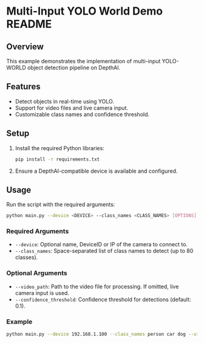 # Multi-Input YOLO World Demo README

## Overview
This example demonstrates the implementation of multi-input YOLO-WORLD object detection pipeline on DepthAI. 

## Features
- Detect objects in real-time using YOLO.
- Support for video files and live camera input.
- Customizable class names and confidence threshold.

## Setup
1. Install the required Python libraries:
   ```bash
   pip install -r requirements.txt
   ```
2. Ensure a DepthAI-compatible device is available and configured.

## Usage
Run the script with the required arguments:
```bash
python main.py --device <DEVICE> --class_names <CLASS_NAMES> [OPTIONS]
```

### Required Arguments
- `--device`: Optional name, DeviceID or IP of the camera to connect to.
- `--class_names`: Space-separated list of class names to detect (up to 80 classes).

### Optional Arguments
- `--video_path`: Path to the video file for processing. If omitted, live camera input is used.
- `--confidence_threshold`: Confidence threshold for detections (default: 0.1).

### Example
```bash
python main.py --device 192.168.1.100 --class_names person car dog --video_path input.mp4 --confidence_threshold 0.2
```